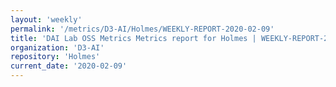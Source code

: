 ```yaml
---
layout: 'weekly'
permalink: '/metrics/D3-AI/Holmes/WEEKLY-REPORT-2020-02-09'
title: 'DAI Lab OSS Metrics Metrics report for Holmes | WEEKLY-REPORT-2020-02-09'
organization: 'D3-AI'
repository: 'Holmes'
current_date: '2020-02-09'
---
```

